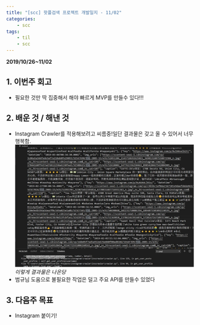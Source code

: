 ```yaml
---
title: "[scc] 핫플검색 프로젝트 개발일지 - 11/02"
categories: 
    - scc
tags:
    - til
    - scc
---
```


**2019/10/26~11/02**

## 1. 이번주 회고
* 필요한 것만 딱 집중해서 해야 빠르게 MVP를 만들수 있다!!! 

## 2. 배운 것 / 해낸 것
* Instagram Crawler를 적용해보려고 씨름중!일단 결과물은 갖고 올 수 있어서 너무 행복함.  
    ![002](https://github.com/maykim51/maykim51.github.io/blob/master/images/002.png?raw=true)  
    *이렇게 결과물은 나온당* 
* 범규님 도움으로 불필요한 작업은 덜고 주요 API를 만들수 있었다

## 3. 다음주 목표
* Instagram 붙이기!

